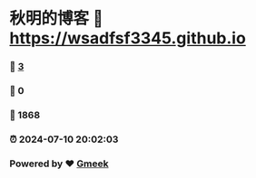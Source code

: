 # 秋明的博客 :link: https://wsadfsf3345.github.io 
### :page_facing_up: [3](https://wsadfsf3345.github.io/tag.html) 
### :speech_balloon: 0 
### :hibiscus: 1868 
### :alarm_clock: 2024-07-10 20:02:03 
### Powered by :heart: [Gmeek](https://github.com/Meekdai/Gmeek)

